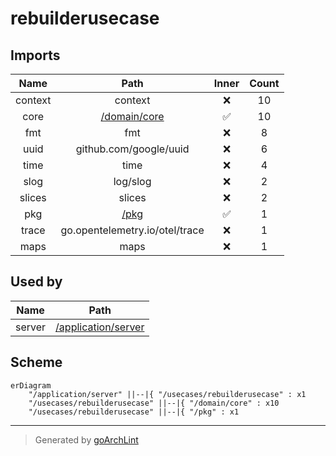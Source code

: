 # rebuilderusecase

## Imports

|  Name   |               Path                | Inner | Count |
|:-------:|:---------------------------------:|:-----:|:-----:|
| context |              context              |  ❌   |  10   |
|  core   | [/domain/core](../domain/core.md) |  ✅   |  10   |
|   fmt   |                fmt                |  ❌   |   8   |
|  uuid   |      github.com/google/uuid       |  ❌   |   6   |
|  time   |               time                |  ❌   |   4   |
|  slog   |             log/slog              |  ❌   |   2   |
| slices  |              slices               |  ❌   |   2   |
|   pkg   |         [/pkg](../pkg.md)         |  ✅   |   1   |
|  trace  |  go.opentelemetry.io/otel/trace   |  ❌   |   1   |
|  maps   |               maps                |  ❌   |   1   |

## Used by

|  Name  |                      Path                       |
|:------:|:-----------------------------------------------:|
| server | [/application/server](../application/server.md) |

## Scheme

```mermaid
erDiagram
    "/application/server" ||--|{ "/usecases/rebuilderusecase" : x1
    "/usecases/rebuilderusecase" ||--|{ "/domain/core" : x10
    "/usecases/rebuilderusecase" ||--|{ "/pkg" : x1
```

---

> Generated by [goArchLint](https://github.com/gbh007/goarchlint)
